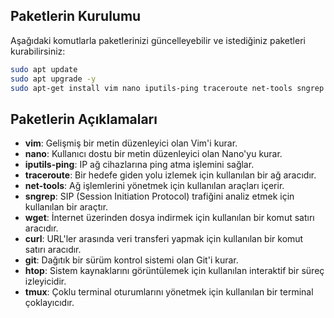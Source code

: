 ## Paketlerin Kurulumu

Aşağıdaki komutlarla paketlerinizi güncelleyebilir ve istediğiniz paketleri kurabilirsiniz:

```bash
sudo apt update
sudo apt upgrade -y
sudo apt-get install vim nano iputils-ping traceroute net-tools sngrep wget curl git htop tmux -y
```


## Paketlerin Açıklamaları

- **vim**: Gelişmiş bir metin düzenleyici olan Vim'i kurar.
- **nano**: Kullanıcı dostu bir metin düzenleyici olan Nano'yu kurar.
- **iputils-ping**: IP ağ cihazlarına ping atma işlemini sağlar.
- **traceroute**: Bir hedefe giden yolu izlemek için kullanılan bir ağ aracıdır.
- **net-tools**: Ağ işlemlerini yönetmek için kullanılan araçları içerir.
- **sngrep**: SIP (Session Initiation Protocol) trafiğini analiz etmek için kullanılan bir araçtır.
- **wget**: İnternet üzerinden dosya indirmek için kullanılan bir komut satırı aracıdır.
- **curl**: URL'ler arasında veri transferi yapmak için kullanılan bir komut satırı aracıdır.
- **git**: Dağıtık bir sürüm kontrol sistemi olan Git'i kurar.
- **htop**: Sistem kaynaklarını görüntülemek için kullanılan interaktif bir süreç izleyicidir.
- **tmux**: Çoklu terminal oturumlarını yönetmek için kullanılan bir terminal çoklayıcıdır.
